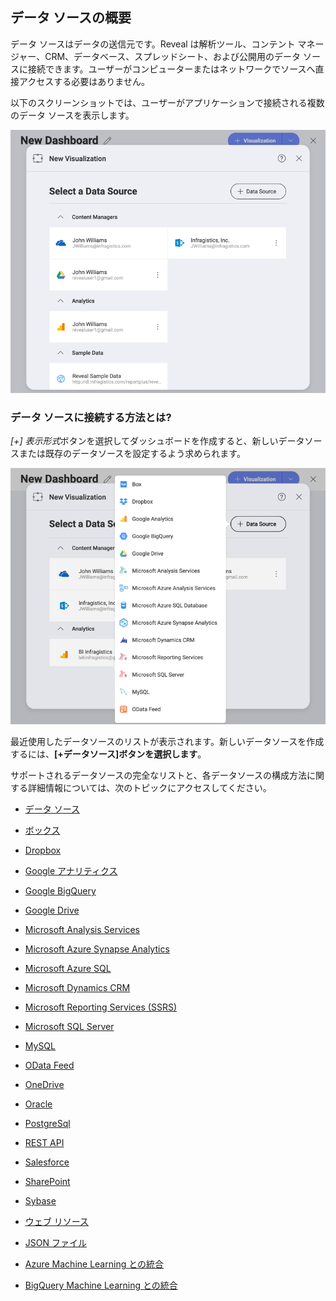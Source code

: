 ## データ ソースの概要

データ ソースはデータの送信元です。Reveal は解析ツール、コンテント マネージャー、CRM、データベース、スプレッドシート、および公開用のデータ ソースに接続できます。ユーザーがコンピューターまたはネットワークでソースへ直接アクセスする必要はありません。

以下のスクリーンショットでは、ユーザーがアプリケーションで接続される複数のデータ ソースを表示します。

![Sample data sources](images/sample-data-sources-screen.png)

### データ ソースに接続する方法とは?

*[+] 表示形式*ボタンを選択してダッシュボードを作成すると、新しいデータソースまたは既存のデータソースを設定するよう求められます。

![Available data sources when creating a new visualization](images/creating-new-visualization.png)

最近使用したデータソースのリストが表示されます。新しいデータソースを作成するには、**[+データソース]ボタンを選択します**。

サポートされるデータソースの完全なリストと、各データソースの構成方法に関する詳細情報については、次のトピックにアクセスしてください。

  - [データ ソース](data-sources.md)

  - [ボックス](box.md)

  - [Dropbox](dropbox.md)

  - [Google アナリティクス](google-analytics.md)

  - [Google BigQuery](google-bigquery.md)

  - [Google Drive](google-drive.md)

  - [Microsoft Analysis Services](microsoft-analysis-services/configuring-microsoft-analysis-services.md)

  - [Microsoft Azure Synapse Analytics](microsoft-azure-synapse-analytics.md)

  - [Microsoft Azure SQL](azure-sql.md)

  - [Microsoft Dynamics CRM](microsoft-dynamics-crm.md)

  - [Microsoft Reporting Services (SSRS)](microsoft-reporting-services.md)

  - [Microsoft SQL Server](microsoft-sql-server.md)

  - [MySQL](mysql.md)

  - [OData Feed](odata-feed.md)

  - [OneDrive](onedrive.md)

  - [Oracle](oracle.md)

  - [PostgreSql](postgresql.md)

  - [REST API](rest-api.md)

  - [Salesforce](salesforce.md)

  - [SharePoint](sharepoint.md)

  - [Sybase](sybase.md)

  - [ウェブ リソース](web-resource.md)

  - [JSON ファイル](working-with-json-files.md)

  - [Azure Machine Learning との統合](azure-machine-learning-models.md)

  - [BigQuery Machine Learning との統合](bigquery-machine-learning-models.md)
